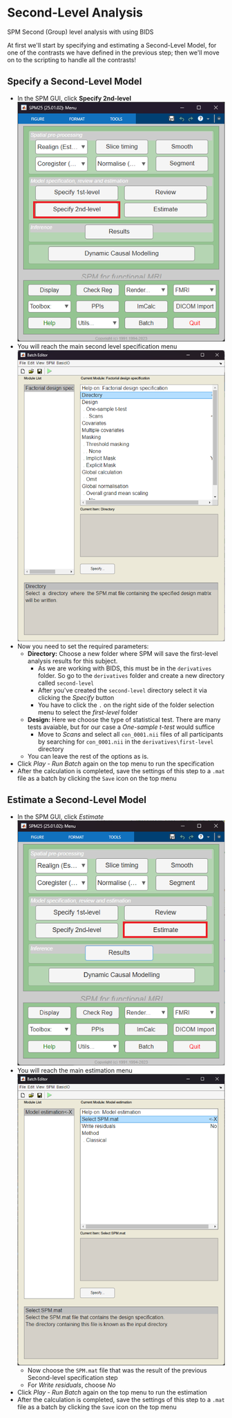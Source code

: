 # Second-Level Analysis
SPM Second (Group) level analysis with using BIDS

At first we'll start by specifying and estimating a Second-Level Model, for one of the contrasts we have defined in the previous step; then we'll move on to the scripting to handle all the contrasts!

## Specify a Second-Level Model
- In the SPM GUI, click **Specify 2nd-level**
![Specify second level button](./imgs/img0.png)
- You will reach the main second level specification menu
![Specify second level menu](./imgs/img1.png)
- Now you need to set the required parameters:
    - **Directory:** Choose a new folder where SPM will save the first-level analysis results for this subject.
        - As we are working with BIDS, this must be in the `derivatives` folder. So go to the `derivatives` folder and create a new directory called `second-level`
        - After you've created the `second-level` directory select it via clicking the *Specify* button
        - You have to click the `.` on the right side of the folder selection menu to select the *first-level* folder
    - **Design:** Here we choose the type of statistical test. There are many tests avaiable, but for our case a *One-sample t-test* would suffice
        - Move to *Scans* and select all `con_0001.nii` files of all participants by searching for `con_0001.nii` in the `derivatives\first-level` directory
    - You can leave the rest of the options as is.
- Click *Play* - *Run Batch* again on the top menu to run the specification
- After the calculation is completed, save the settings of this step to a `.mat` file as a batch by clicking the `Save` icon on the top menu

## Estimate a Second-Level Model
- In the SPM GUI, click *Estimate*
![Estimate first level button](./imgs/img2.png)
- You will reach the main estimation menu
![Estimate first level menu](./imgs/img3.png)
    - Now choose the `SPM.mat` file that was the result of the previous Second-level specification step
    -  For *Write residuals*, choose *No*
- Click *Play* - *Run Batch* again on the top menu to run the estimation
- After the calculation is completed, save the settings of this step to a `.mat` file as a batch by clicking the `Save` icon on the top menu

